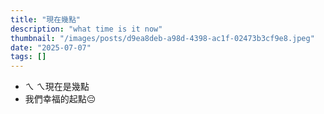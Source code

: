 ```yaml
---
title: "現在幾點"
description: "what time is it now"
thumbnail: "/images/posts/d9ea8deb-a98d-4398-ac1f-02473b3cf9e8.jpeg"
date: "2025-07-07"
tags: []
---
```

- ㄟ ㄟ現在是幾點
- 我們幸福的起點😔
